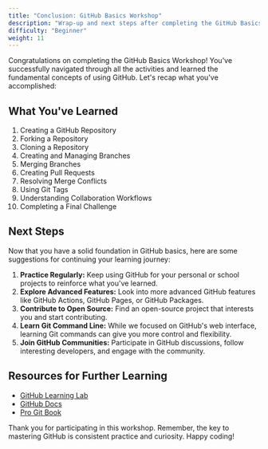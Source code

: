 ```yaml
---
title: "Conclusion: GitHub Basics Workshop"
description: "Wrap-up and next steps after completing the GitHub Basics Workshop"
difficulty: "Beginner"
weight: 11
---
```


Congratulations on completing the GitHub Basics Workshop! You've successfully navigated through all the activities and learned the fundamental concepts of using GitHub. Let's recap what you've accomplished:

## What You've Learned

1. Creating a GitHub Repository
2. Forking a Repository
3. Cloning a Repository
4. Creating and Managing Branches
5. Merging Branches
6. Creating Pull Requests
7. Resolving Merge Conflicts
8. Using Git Tags
9. Understanding Collaboration Workflows
10. Completing a Final Challenge

## Next Steps

Now that you have a solid foundation in GitHub basics, here are some suggestions for continuing your learning journey:

1. **Practice Regularly:** Keep using GitHub for your personal or school projects to reinforce what you've learned.
2. **Explore Advanced Features:** Look into more advanced GitHub features like GitHub Actions, GitHub Pages, or GitHub Packages.
3. **Contribute to Open Source:** Find an open-source project that interests you and start contributing.
4. **Learn Git Command Line:** While we focused on GitHub's web interface, learning Git commands can give you more control and flexibility.
5. **Join GitHub Communities:** Participate in GitHub discussions, follow interesting developers, and engage with the community.

## Resources for Further Learning

- [GitHub Learning Lab](https://lab.github.com/)
- [GitHub Docs](https://docs.github.com/en)
- [Pro Git Book](https://git-scm.com/book/en/v2)

Thank you for participating in this workshop. Remember, the key to mastering GitHub is consistent practice and curiosity. Happy coding!